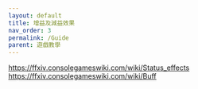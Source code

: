 ```yaml
---
layout: default
title: 增益及減益效果
nav_order: 3
permalink: /Guide
parent: 遊戲教學
---
```


https://ffxiv.consolegameswiki.com/wiki/Status_effects  
https://ffxiv.consolegameswiki.com/wiki/Buff
